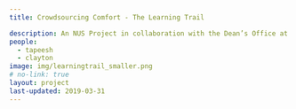 ```yaml
---
title: Crowdsourcing Comfort - The Learning Trail

description: An NUS Project in collaboration with the Dean’s Office at the NUS School of Design and Environment. A progressive web application that collects subtle momentary thermal and environmental comfort assessments while occupants learn about the sustainability features of the new Net Zero Energy SDE4 Building.
people:
  - tapeesh
  - clayton
image: img/learningtrail_smaller.png
# no-link: true
layout: project
last-updated: 2019-03-31
---
```

